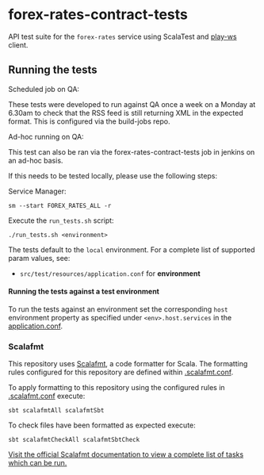 # forex-rates-contract-tests
API test suite for the `forex-rates` service using ScalaTest and [play-ws](https://github.com/playframework/play-ws) client.  

## Running the tests

Scheduled job on QA:

These tests were developed to run against QA once a week on a Monday at 6.30am to check that the RSS feed is still 
returning XML in the expected format. This is configured via the build-jobs repo.

Ad-hoc running on QA:

This test can also be ran via the forex-rates-contract-tests job in jenkins on an ad-hoc basis.

If this needs to be tested locally, please use the following steps:

Service Manager:
```
sm --start FOREX_RATES_ALL -r
```

Execute the `run_tests.sh` script:

`./run_tests.sh <environment>`

The tests default to the `local` environment.  For a complete list of supported param values, see:
- `src/test/resources/application.conf` for **environment**

#### Running the tests against a test environment

To run the tests against an environment set the corresponding `host` environment property as specified under
`<env>.host.services` in the [application.conf](src/test/resources/application.conf).

### Scalafmt
This repository uses [Scalafmt](https://scalameta.org/scalafmt/), a code formatter for Scala. The formatting rules configured for this repository are defined within [.scalafmt.conf](.scalafmt.conf).

To apply formatting to this repository using the configured rules in [.scalafmt.conf](.scalafmt.conf) execute:

 ```
 sbt scalafmtAll scalafmtSbt
 ```

To check files have been formatted as expected execute:

 ```
 sbt scalafmtCheckAll scalafmtSbtCheck
 ```

[Visit the official Scalafmt documentation to view a complete list of tasks which can be run.](https://scalameta.org/scalafmt/docs/installation.html#task-keys)